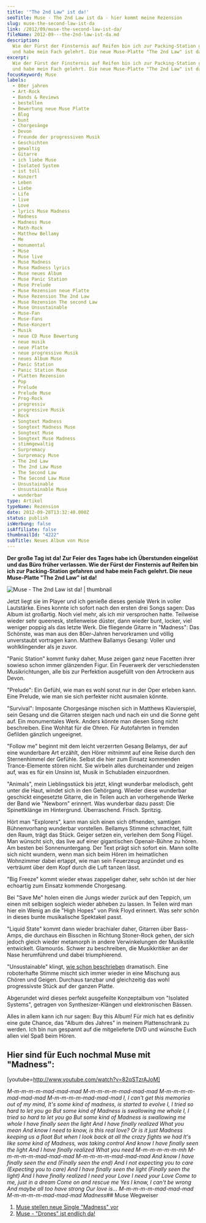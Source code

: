 ```yaml
---
title: '"The 2nd Law" ist da!'
seoTitle: Muse - The 2nd Law ist da - hier kommt meine Rezension
slug: muse-the-second-law-ist-da
link: /2012/09/muse-the-second-law-ist-da/
fileName: 2012-09---the-2nd-law-ist-da.md
description:
  Wie der Fürst der Finsternis auf Reifen bin ich zur Packing-Station gefahren
  und habe mein Fach gelehrt. Die neue Muse-Platte "The 2nd Law" ist da!
excerpt:
  Wie der Fürst der Finsternis auf Reifen bin ich zur Packing-Station gefahren
  und habe mein Fach gelehrt. Die neue Muse-Platte "The 2nd Law" ist da!
focusKeyword: Muse
labels:
  - 80er jahren
  - Art-Rock
  - Bands & Reviews
  - bestellen
  - Bewertung neue Muse Platte
  - Blog
  - bunt
  - Chorgesänge
  - Devon
  - Freunde der progressiven Musik
  - Geschichten
  - gewaltig
  - Gitarre
  - ich liebe Muse
  - Isolated System
  - ist toll
  - Konzert
  - Leben
  - Liebe
  - Life
  - live
  - Love
  - lyrics Muse Madness
  - Madness
  - Madness Muse
  - Math-Rock
  - Matthew Bellamy
  - Me
  - monumental
  - Muse
  - Muse live
  - Muse Madness
  - Muse Madness lyrics
  - Muse neues Album
  - Muse Panic Station
  - Muse Prelude
  - Muse Rezension neue Platte
  - Muse Rezension The 2nd Law
  - Muse Rezension The second Law
  - Muse Unsustainable
  - Muse-Fan
  - Muse-Fans
  - Muse-Konzert
  - Musik
  - neue CD Muse Bewertung
  - neue musik
  - neue Platte
  - neue progressive Musik
  - neues Album Muse
  - Panic Station
  - Panic Station Muse
  - Platten Rezension
  - Pop
  - Prelude
  - Prelude Muse
  - Prog-Rock
  - progressiv
  - progressive Musik
  - Rock
  - Songtext Madness
  - Songtext Madness Muse
  - Songtext Muse
  - Songtext Muse Madness
  - stimmgewaltig
  - Surpremacy
  - Surpremacy Muse
  - The 2nd Law
  - The 2nd Law Muse
  - The Second Law
  - The Second Law Muse
  - Unsustainable
  - Unsustainable Muse
  - wunderbar
type: Artikel
typeName: Rezension
date: 2012-09-28T13:32:40.000Z
status: publish
isWerbung: false
isAffiliate: false
thumbnailId: "4222"
subTitle: Neues Album von Muse
---
```


<strong>Der große Tag ist da! Zur Feier des Tages habe ich Überstunden eingelöst
und das Büro früher verlassen. Wie der Fürst der Finsternis auf Reifen bin ich
zur Packing-Station gefahren und habe mein Fach gelehrt. Die neue Muse-Platte
"The 2nd Law" ist da! </strong>

![Muse - The 2nd Law ist da! | thumbnail](http://cardamonchai.com/wp-content/uploads/2012/09/427d6774096811e283fe22000a1d0cf6_7-150x150.jpg "Muse - The 2nd Law ist da!")

Jetzt liegt sie im Player und ich genieße dieses geniale Werk in voller
Lautstärke. Eines konnte ich sofort nach den ersten drei Songs sagen: Das Album
ist großartig. Noch viel mehr, als ich mir versprochen hatte. Teilweise wieder
sehr queenesk, stellenweise düster, dann wieder bunt, locker, viel weniger
poppig als das letzte Werk. Die fliegende Gitarre in "Madness": Das Schönste,
was man aus den 80er-Jahren hervorkramen und völlig unverstaubt vortragen kann.
Matthew Ballamys Gesang: Voller und wohlklingender als je zuvor.

"Panic Station" kommt funky daher, Muse zeigen ganz neue Facetten ihrer sowieso
schon immer glänzenden Figur. Ein Feuerwerk der verschiedensten Musikrichtungen,
alle bis zur Perfektion ausgefüllt von den Artrockern aus Devon.

"Prelude": Ein Gefühl, wie man es wohl sonst nur in der Oper erleben kann. Eine
Prelude, wie man sie sich perfekter nicht ausmalen könnte.

"Survival": Imposante Chorgesänge mischen sich in Matthews Klavierspiel, sein
Gesang und die Gitarren steigen nach und nach ein und die Sonne geht auf. Ein
monumentales Werk. Anders könnte man diesen Song nicht beschreiben. Eine Wohltat
für die Ohren. Für Autofahrten in fremden Gefilden gänzlich ungeeignet.

"Follow me" beginnt mit dem leicht verzerrten Gesang Belamys, der auf eine
wunderbare Art erzählt, den Hörer mitnimmt auf eine Reise durch den
Sternenhimmel der Gefühle. Selbst die hier zum Einsatz kommenden Trance-Elemente
stören nicht. Sie wirbeln alles durcheinander und zeigen auf, was es für ein
Unsinn ist, Musik in Schubladen einzuordnen.

"Animals", mein Lieblingsstück bis jetzt, klingt wunderbar melodisch, geht unter
die Haut, windet sich in den Gehörgang. Wieder diese wunderbar geschickt
eingesetzte Gitarre, die in Teilen auch an vorhergehende Werke der Band wie
"Newborn" erinnert. Was wunderbar dazu passt: Die Spinettklänge im Hintergrund.
Überraschend. Frisch. Spritzig.

Hört man "Explorers", kann man sich einen sich öffnenden, samtigen Bühnenvorhang
wunderbar vorstellen. Bellamys Stimme schmachtet, füllt den Raum, trägt das
Stück. Geiger setzen ein, verleihen dem Song Flügel. Man wünscht sich, das live
auf einer gigantischen Openair-Bühne zu hören. Am besten bei Sonnenuntergang.
Der Text prägt sich sofort ein. Mann sollte sich nicht wundern, wenn man sich
beim Hören im heimatlichen Wohnzimmer dabei ertappt, wie man sein Feuerzeug
anzündet und es verträumt über dem Kopf durch die Luft tanzen lässt.

"Big Freeze" kommt wieder etwas zappeliger daher, sehr schön ist der hier
echoartig zum Einsatz kommende Chorgesang.

Bei "Save Me" holen einen die Jungs wieder zurück auf den Teppich, um einen mit
selbigen sogleich wieder abheben zu lassen. In Teilen wird man hier ein Wenig an
die "High Hopes" von Pink Floyd erinnert. Was sehr schön in dieses bunte
musikalische Spektakel passt.

"Liquid State" kommt dann wieder brachialer daher, Gitarren über Bass-Amps, die
durchaus ein Bisschen in Richtung Stoner-Rock gehen, der sich jedoch gleich
wieder metamorph in andere Verwinkelungen der Musikstile entwickelt. Glamourös.
Schwer zu beschreiben, die Musikkritiker an der Nase herumführend und dabei
triumphierend.

"Unsustainable" klingt, <a title="Muse" href="//?s=muse">wie schon
beschrieben</a> dramatisch. Eine roboterhafte Stimme mischt sich immer wieder in
eine Mischung aus Chören und Geigen. Durchaus tanzbar und gleichzeitig das wohl
progressivste Stück auf der ganzen Platte.

Abgerundet wird dieses perfekt ausgefeilte Konzeptalbum von "Isolated Systems",
getragen von Synthesizer-Klängen und elektronischen Bässen.

Alles in allem kann ich nur sagen: Buy this Album! Für mich hat es definitiv
eine gute Chance, das "Album des Jahres" in meinem Plattenschrank zu werden. Ich
bin nun gespannt auf die mitgelieferte DVD und wünsche Euch allen viel Spaß beim
Hören.

## Hier sind für Euch nochmal Muse mit "Madness":

[youtube=http://www.youtube.com/watch?v=82qSTzrAJoM]

<em>M-m-m-m-m-mad-mad-mad </em><em>M-m-m-m-m-mad-mad-mad
</em><em>M-m-m-m-m-mad-mad-mad </em><em>M-m-m-m-m-mad-mad-mad </em><em>I, I
can't get this memories out of my mind, </em><em>It's some kind of madness, is
started to evolve </em><em>I, I tried so hard to let you go </em><em>But some
kind of Madness is swallowing me whole </em><em>I, I tried so hard to let you go
</em><em>But some kind of Madness is swallowing me whole </em><em>I have finally
seen the light </em><em>And I have finally realized </em><em>What you mean
</em><em>And know </em><em>I need to know, is this real love? </em><em>Or is it
just Madness keeping us a float </em><em>But when I look back at all the crazy
fights we had </em><em>It's like some kind of Madness, was taking control
</em><em>And know I have finally seen the light </em><em>And I have finally
realized </em><em>What you need </em><em>M-m-m-m-m-m-mh
</em><em>M-m-m-m-m-mad-mad-mad </em><em>M-m-m-m-m-mad-mad-mad </em><em>And know
I have finally seen the end </em><em>(Finally seen the end) </em><em>And I not
expecting you to care </em><em>(Expecting you to care) </em><em>And I have
finally seen the light </em><em>(Finally seen the light) </em><em>And I have
finally realized </em><em>I need your Love </em><em>I need your Love
</em><em>Come to me, just in a dream </em><em>Come on and rescue me </em><em>Yes
I know, I can't be wrong </em><em>And maybe all too have strong </em><em>Our
love is… </em><em>M-m-m-m-m-mad-mad-mad </em><em>M-m-m-m-m-mad-mad-mad
</em><em>Madness</em>## Muse
Wegweiser<ol><li><a href="http://cardamonchai.com/2012/08/muse-stellen-neue-single-madness-vor/">Muse
stellen neue Single "Madness"
vor</a></li><li><a href="http://cardamonchai.com/2015/06/muse-drones-ist-endlich-da/">Muse -
"Drones" ist endlich da!</a></li></ol>

